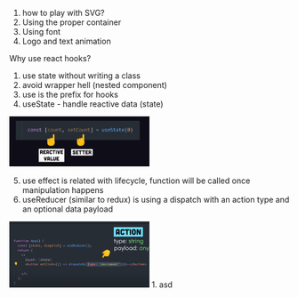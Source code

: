1. how to play with SVG?
2. Using the proper container
3. Using font
4. Logo and text animation


Why use react hooks? 

1. use state without writing a class
2. avoid wrapper hell (nested component)
3. use is the prefix for hooks
4. useState - handle reactive data (state)<br> 
<img src="./images/Screenshot%202023-03-21%20182102.png" style="width:50%"/>

5. use effect is related with lifecycle, function will be called once manipulation happens
6. useReducer (similar to redux) is using a dispatch with an action type and an optional data payload<br> 
<img src="./images/2.png" style="width:50%"/>
1. asd 



